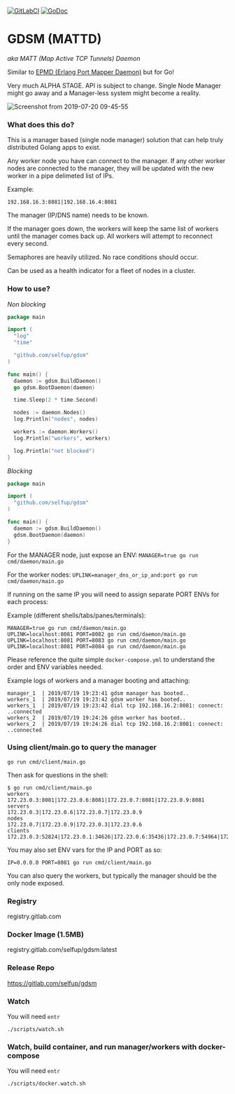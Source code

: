 [![GitLabCI](https://gitlab.com/selfup/gdsm/badges/master/pipeline.svg)](https://gitlab.com/selfup/gdsm/pipelines)
[![GoDoc](https://godoc.org/github.com/selfup/gdsm?status.svg)](https://godoc.org/github.com/selfup/gdsm)

# GDSM (MATTD)

_aka MATT (Map Active TCP Tunnels) Daemon_

Similar to [EPMD (Erlang Port Mapper Daemon)](http://erlang.org/doc/man/epmd.html) but for Go!

Very much ALPHA STAGE. API is subject to change. Single Node Manager might go away and a Manager-less system might become a reality.

![Screenshot from 2019-07-20 09-45-55](https://user-images.githubusercontent.com/9837366/61580072-38d7d100-aad3-11e9-93a7-04e5ec4c7e27.png)

### What does this do?

This is a manager based (single node manager) solution that can help truly distributed Golang apps to exist.

Any worker node you have can connect to the manager. If any other worker nodes are connected to the manager, they will be updated with the new worker in a pipe delimeted list of IPs.

Example:

```
192.168.16.3:8081|192.168.16.4:8081
```

The manager (IP/DNS name) needs to be known.

If the manager goes down, the workers will keep the same list of workers until the manager comes back up. All workers will attempt to reconnect every second.

Semaphores are heavily utilized. No race conditions should occur.

Can be used as a health indicator for a fleet of nodes in a cluster.

### How to use?

_Non blocking_

```go
package main

import (
  "log"
  "time"

  "github.com/selfup/gdsm"
)

func main() {
  daemon := gdsm.BuildDaemon()
  go gdsm.BootDaemon(daemon)

  time.Sleep(2 * time.Second)

  nodes := daemon.Nodes()
  log.Println("nodes", nodes)

  workers := daemon.Workers()
  log.Println("workers", workers)

  log.Println("not blocked")
}
```

_Blocking_

```go
package main

import (
  "github.com/selfup/gdsm"
)

func main() {
  daemon := gdsm.BuildDaemon()
  gdsm.BootDaemon(daemon)
}
```

For the MANAGER node, just expose an ENV: `MANAGER=true go run cmd/daemon/main.go`

For the worker nodes: `UPLINK=manager_dns_or_ip_and:port go run cmd/daemon/main.go`

If running on the same IP you will need to assign separate PORT ENVs for each process:

Example (different shells/tabs/panes/terminals):

```
MANAGER=true go run cmd/daemon/main.go
UPLINK=localhost:8081 PORT=8082 go run cmd/daemon/main.go
UPLINK=localhost:8081 PORT=8083 go run cmd/daemon/main.go
UPLINK=localhost:8081 PORT=8084 go run cmd/daemon/main.go
```

Please reference the quite simple `docker-compose.yml` to understand the order and ENV variables needed.

Example logs of workers and a manager booting and attaching:

```
manager_1  | 2019/07/19 19:23:41 gdsm manager has booted..
workers_1  | 2019/07/19 19:23:42 gdsm worker has booted..
workers_1  | 2019/07/19 19:23:42 dial tcp 192.168.16.2:8081: connect: ..connected
workers_2  | 2019/07/19 19:24:26 gdsm worker has booted..
workers_2  | 2019/07/19 19:24:26 dial tcp 192.168.16.2:8081: connect: ..connected
```

### Using client/main.go to query the manager

`go run cmd/client/main.go`

Then ask for questions in the shell:

```
$ go run cmd/client/main.go
workers
172.23.0.3:8081|172.23.0.6:8081|172.23.0.7:8081|172.23.0.9:8081
servers
172.23.0.3|172.23.0.6|172.23.0.7|172.23.0.9
nodes
172.23.0.7|172.23.0.9|172.23.0.3|172.23.0.6
clients
172.23.0.3:52824|172.23.0.1:34626|172.23.0.6:35436|172.23.0.7:54964|172.23.0.9:51984
```

You may also set ENV vars for the IP and PORT as so:

`IP=0.0.0.0 PORT=8081 go run cmd/client/main.go`

You can also query the workers, but typically the manager should be the only node exposed.

### Registry

registry.gitlab.com

### Docker Image (1.5MB)

registry.gitlab.com/selfup/gdsm:latest

### Release Repo

https://gitlab.com/selfup/gdsm

### Watch

You will need `entr`

`./scripts/watch.sh`

### Watch, build container, and run manager/workers with docker-compose

You will need `entr`

`./scripts/docker.watch.sh`
